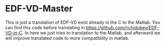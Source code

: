 # EDF-VD-Master
This is just a translation of EDF-VD exist already in the C to the Matlab.
You can find this code before translating in https://github.com/richidubey/EDF-VD-in-C.
In here we just tries to translation to the Matlab, and afterward we will improve translated code to more compatibility in matlab.
